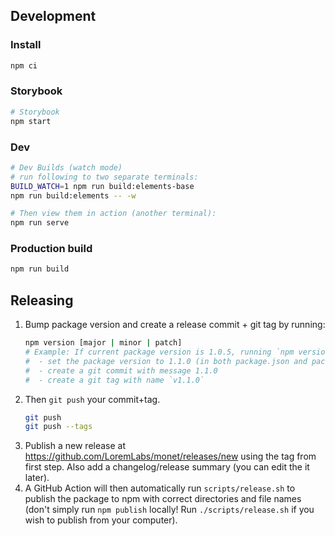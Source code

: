 ## Development

### Install

```bash
npm ci
```

### Storybook

```bash
# Storybook
npm start
```

### Dev

```bash
# Dev Builds (watch mode)
# run following to two separate terminals:
BUILD_WATCH=1 npm run build:elements-base
npm run build:elements -- -w

# Then view them in action (another terminal):
npm run serve
```

### Production build

```bash
npm run build
```

## Releasing

1. Bump package version and create a release commit + git tag by running:
   ```bash
   npm version [major | minor | patch]
   # Example: If current package version is 1.0.5, running `npm version minor` will:
   #  - set the package version to 1.1.0 (in both package.json and package-lock.json)
   #  - create a git commit with message 1.1.0
   #  - create a git tag with name `v1.1.0`
   ```
2. Then `git push` your commit+tag.
   ```bash
   git push
   git push --tags
   ```
3. Publish a new release at https://github.com/LoremLabs/monet/releases/new using the tag from first step. Also add a changelog/release summary (you can edit the it later).
4. A GitHub Action will then automatically run `scripts/release.sh` to publish the package to npm with correct directories and file names (don't simply run `npm publish` locally! Run `./scripts/release.sh` if you wish to publish from your computer).
